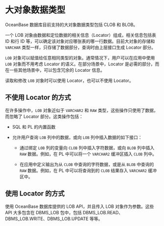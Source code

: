 # 大对象数据类型 

OceanBase 数据库目前支持的大对象数据类型包括 CLOB 和 BLOB。

一个 LOB 对象由数据和定位数据的相关信息（Locator）组成，相关信息包括表 ID 和行 ID 等，可以确定该对象对应哪张表的哪一行数据。目前大对象的存储和 `VARCHAR` 类型一样，只存储了数据部分，查询时由上层接口生成 Locator 部分。

`LOB` 对象可以赋值给任意相同类型的对象。通常情况下，用户可以在应用中使用 `LOB` 对象而不用考虑 Locator 的语义。在部分场景中，Locator 是必需的部分，而在一些其他场景中，可以包含冗余的 Locator 信息。

读取和修改 `LOB` 对象时可以使用 Locator，也可以不使用 Locator。

## 不使用 Locator 的方式 

在许多操作中，`LOB` 对象近似于 `VARCHAR2` 和 `RAW` 类型，这些操作只使用了数据，而忽略了 Locator 部分。这类操作包括：

* SQL 和 PL 的内置函数

* 允许用户查询 `LOB` 列中的数据，或向 `LOB` 列中插入数据的如下接口：

  * 通过绑定 `LOB` 列的变量向 `CLOB` 列中插入字符数据，或向 `BLOB` 列中插入 `RAW` 数据。例如，在 PL 中可以将一个 `VARCHAR2` 缓冲区插入 `CLOB` 列中。

  * 在应用中定义输出为从 `CLOB` 中查询的字符数据，或是从 `BLOB` 中查询的 `RAW` 数据。例如，在 PL 中可以将查询到的 `CLOB` 结果存入 `VARCHAR2` 缓冲区中。

## 使用 Locator 的方式

使用 OceanBase 数据库提供的 LOB API，并且传入 LOB 对象作为参数。这些 API 大多包含在 DBMS_LOB 包中，包括 DBMS_LOB.READ、DBMS_LOB.WRITE、DBMS_LOB.UPDATE 等等。

